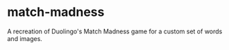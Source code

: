 # match-madness
A recreation of Duolingo's Match Madness game for a custom set of words and images.
